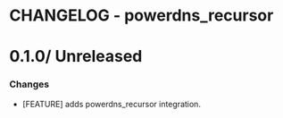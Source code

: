 # CHANGELOG - powerdns_recursor

0.1.0/ Unreleased
==================

### Changes

* [FEATURE] adds powerdns_recursor integration.
